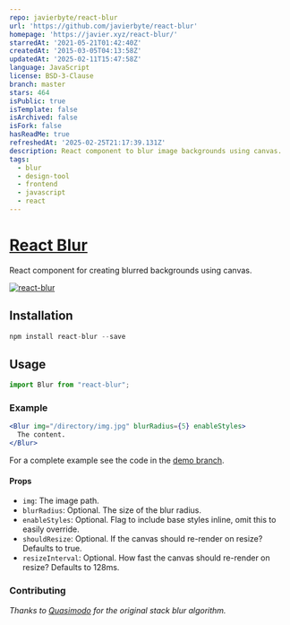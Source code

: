 ```yaml
---
repo: javierbyte/react-blur
url: 'https://github.com/javierbyte/react-blur'
homepage: 'https://javier.xyz/react-blur/'
starredAt: '2021-05-21T01:42:40Z'
createdAt: '2015-03-05T04:13:58Z'
updatedAt: '2025-02-11T15:47:58Z'
language: JavaScript
license: BSD-3-Clause
branch: master
stars: 464
isPublic: true
isTemplate: false
isArchived: false
isFork: false
hasReadMe: true
refreshedAt: '2025-02-25T21:17:39.131Z'
description: React component to blur image backgrounds using canvas.
tags:
  - blur
  - design-tool
  - frontend
  - javascript
  - react
---
```


# [React Blur](https://javier.xyz/react-blur/)

React component for creating blurred backgrounds using canvas.

[![react-blur](./website/public/react-blur.jpg)](https://javier.xyz/react-blur/)

## Installation

```js
npm install react-blur --save
```

## Usage

```js
import Blur from "react-blur";
```

### Example

```jsx
<Blur img="/directory/img.jpg" blurRadius={5} enableStyles>
  The content.
</Blur>
```

For a complete example see the code in the [demo branch](https://github.com/javierbyte/react-blur/blob/gh-pages/src/js/app.jsx).

#### Props

- `img`: The image path.
- `blurRadius`: Optional. The size of the blur radius.
- `enableStyles`: Optional. Flag to include base styles inline, omit this to easily override.
- `shouldResize`: Optional. If the canvas should re-render on resize? Defaults to true.
- `resizeInterval`: Optional. How fast the canvas should re-render on resize? Defaults to 128ms.

### Contributing

_Thanks to [Quasimodo](http://www.quasimondo.com/StackBlurForCanvas/StackBlurDemo.html) for the original stack blur algorithm._
